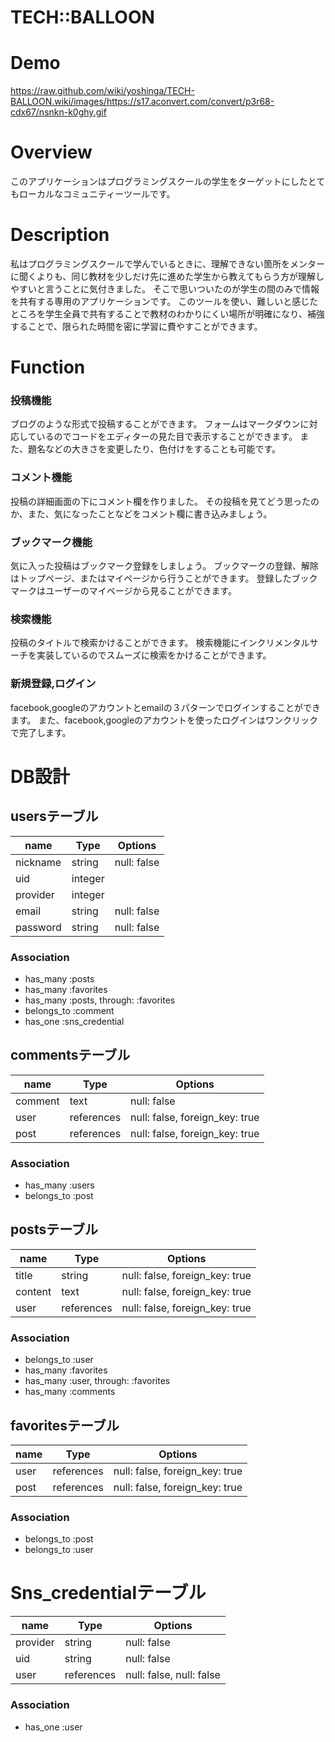 # TECH::BALLOON
# Demo
https://raw.github.com/wiki/yoshinga/TECH-BALLOON.wiki/images/https://s17.aconvert.com/convert/p3r68-cdx67/nsnkn-k0ghy.gif
# Overview
このアプリケーションはプログラミングスクールの学生をターゲットにしたとてもローカルなコミュニティーツールです。
# Description
私はプログラミングスクールで学んでいるときに、理解できない箇所をメンターに聞くよりも、同じ教材を少しだけ先に進めた学生から教えてもらう方が理解しやすいと言うことに気付きました。
そこで思いついたのが学生の間のみで情報を共有する専用のアプリケーションです。
このツールを使い、難しいと感じたところを学生全員で共有することで教材のわかりにくい場所が明確になり、補強することで、限られた時間を密に学習に費やすことができます。
# Function
### 投稿機能
<!-- 魅力的な機能紹介を書くべき、また簡潔にどんな機能なのかということを最初に持ってくることで印象は良くなる -->
ブログのような形式で投稿することができます。
フォームはマークダウンに対応しているのでコードをエディターの見た目で表示することができます。
また、題名などの大きさを変更したり、色付けをすることも可能です。
### コメント機能
投稿の詳細画面の下にコメント欄を作りました。
その投稿を見てどう思ったのか、また、気になったことなどをコメント欄に書き込みましょう。
### ブックマーク機能
気に入った投稿はブックマーク登録をしましょう。
ブックマークの登録、解除はトップページ、またはマイページから行うことができます。
登録したブックマークはユーザーのマイページから見ることができます。
### 検索機能
投稿のタイトルで検索かけることができます。
検索機能にインクリメンタルサーチを実装しているのでスムーズに検索をかけることができます。
### 新規登録,ログイン
facebook,googleのアカウントとemailの３パターンでログインすることができます。
また、facebook,googleのアカウントを使ったログインはワンクリックで完了します。
# DB設計
## usersテーブル
|name|Type|Options|
|------|----|-------|
|nickname|string|null: false|
|uid|integer||
|provider|integer||
|email|string|null: false|
|password|string|null: false|

### Association
- has_many :posts
- has_many :favorites
- has_many :posts, through: :favorites
- belongs_to :comment
- has_one :sns_credential

## commentsテーブル
|name|Type|Options|
|------|----|-------|
|comment|text|null: false|
|user|references|null: false, foreign_key: true|
|post|references|null: false, foreign_key: true|

### Association
- has_many :users
- belongs_to :post

## postsテーブル
|name|Type|Options|
|------|----|-------|
|title|string|null: false, foreign_key: true|
|content|text|null: false, foreign_key: true|
|user|references|null: false, foreign_key: true|

### Association
- belongs_to :user
- has_many :favorites
- has_many :user, through: :favorites
- has_many :comments

## favoritesテーブル
|name|Type|Options|
|------|----|-------|
|user|references|null: false, foreign_key: true|
|post|references|null: false, foreign_key: true|

### Association
- belongs_to :post
- belongs_to :user

# Sns_credentialテーブル
|name|Type|Options|
|------|----|-------|
|provider|string|null: false|
|uid|string|null: false|
|user|references|null: false, null: false|

### Association
- has_one :user